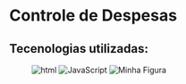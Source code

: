 <h1> Controle de Despesas </h1>
  <h2>Tecenologias utilizadas: </h2>
  
<figure>
  <img src="https://img.shields.io/badge/HTML-239120?style=for-the-badge&logo=html5&logoColor=white" alt="html">
  <img src="https://img.shields.io/badge/JavaScript-F7DF1E?style=for-the-badge&logo=javascript&logoColor=black" alt="JavaScript">
  <img src="https://img.shields.io/badge/CSS-239120?&style=for-the-badge&logo=css3&logoColor=white" alt="Minha Figura">
  
</figure>
